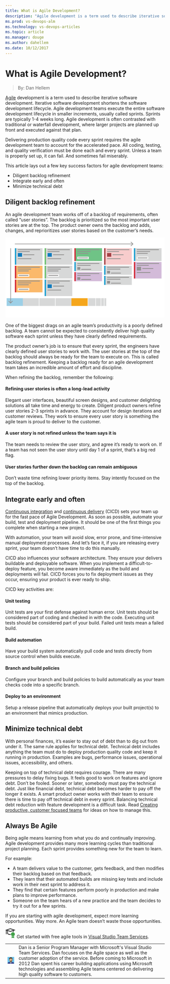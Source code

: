 ```yaml
---
title: What is Agile Development?
description: "Agile development is a term used to describe iterative software development. Iterative software development shortens the software development lifecycle. Agile development teams execute the entire software development lifecycle in smaller increments, usually called sprints. Sprints are typically 1-4 weeks long."
ms.prod: vs-devops-alm
ms.technology: vs-devops-articles
ms.topic: article
ms.manager: douge
ms.author: dahellem
ms.date: 10/12/2017
---
```


# What is Agile Development?
> By: Dan Hellem

[Agile](what-is-agile.md) development
is a term used to describe iterative software development. Iterative
software development shortens the software development lifecycle. Agile
development teams execute the entire software development lifecycle in
smaller increments, usually called sprints. Sprints are typically 1-4
weeks long. Agile development is often contrasted with traditional or
waterfall development, where larger projects are planned up front and
executed against that plan.

Delivering production quality code every sprint requires the agile
development team to account for the accelerated pace. All coding,
testing, and quality verification must be done each and every sprint.
Unless a team is properly set up, it can fail. And sometimes fail
miserably.

This article lays out a few key success factors for agile development
teams:

- Diligent backlog refinement
- Integrate early and often
- Minimize technical debt

## Diligent backlog refinement
An agile development team works off of a backlog of requirements, often
called “user stories”. The backlog is prioritized so the most important
user stories are at the top. The product owner owns the backlog and
adds, changes, and reprioritizes user stories based on the customer’s
needs.

![](_img/Agile-planning_600x300.png)

One of the biggest drags on an agile team’s productivity is a poorly
defined backlog. A team cannot be expected to consistently deliver high
quality software each sprint unless they have clearly defined
requirements.

The product owner’s job is to ensure that every sprint, the engineers
have clearly defined user stories to work with. The user stories at the
top of the backlog should always be ready for the team to execute on.
This is called backlog refinement. Keeping a backlog ready for an agile
development team takes an incredible amount of effort and discipline.

When refining the backlog, remember the following:

#### Refining user stories is often a long-lead activity
Elegant user interfaces, beautiful screen designs, and customer
delighting solutions all take time and energy to create. Diligent
product owners refine user stories 2-3 sprints in advance. They account
for design iterations and customer reviews. They work to ensure every
user story is something the agile team is proud to deliver to the
customer.

#### A user story is not refined unless the team says it is
The team needs to review the user story, and agree it’s ready to work
on. If a team has not seen the user story until day 1 of a sprint,
that’s a big red flag.

#### User stories further down the backlog can remain ambiguous
Don’t waste time refining lower priority items. Stay intently focused on
the top of the backlog.

## Integrate early and often
[Continuous integration](what-is-continuous-integration.md)
and [continuous delivery](what-is-continuous-delivery.md)
(CICD) sets your team up for the fast pace of Agile Development. As soon
as possible, automate your build, test and deployment pipeline. It
should be one of the first things you complete when starting a new
project.

With automation, your team will avoid slow, error prone, and
time-intensive manual deployment processes. And let’s face it, if you
are releasing every sprint, your team doesn’t have time to do this
manually.

CICD also influences your software architecture. They ensure your
delivers buildable and deployable software. When you implement a
difficult-to-deploy feature, you become aware immediately as the build
and deployments will fail. CICD forces you to fix deployment issues as
they occur, ensuring your product is ever ready to ship.

CICD key activities are:
#### Unit testing
Unit tests are your first defense against human error. Unit tests should
be considered part of coding and checked in with the code. Executing
unit tests should be considered part of your build. Failed unit tests
mean a failed build.

#### Build automation
Have your build system automatically pull code and tests directly from
source control when builds execute.

#### Branch and build policies
Configure your branch and build policies to build automatically as your
team checks code into a specific branch.

#### Deploy to an environment
Setup a release pipeline that automatically deploys your built
project(s) to an environment that mimics production.

## Minimize technical debt
With personal finances, it’s easier to stay out of debt than to dig out
from under it. The same rule applies for technical debt. Technical debt
includes anything the team must do to deploy production quality code and
keep it running in production. Examples are bugs, performance issues,
operational issues, accessibility, and others.

Keeping on top of technical debt requires courage. There are many
pressures to delay fixing bugs. It feels good to work on features and
ignore debt. Don’t be fooled. Sooner or later, somebody must pay the
technical debt. Just like financial debt, technical debt becomes harder
to pay off the longer it exists. A smart product owner works with their
team to ensure there is time to pay off technical debt in every sprint.
Balancing technical debt reduction with feature development is a
difficult task. Read [Creating productive, customer focused teams](https://www.visualstudio.com/?post_type=learn&p=38736%2F&preview=true)
for ideas on how to manage this.

## Always Be Agile
Being agile means learning from what you do and continually improving.
Agile development provides many more learning cycles than traditional
project planning. Each sprint provides something new for the team to
learn.

For example:

- A team delivers value to the customer, gets feedback, and then
  modifies their backlog based on that feedback.
- They learn that their automated builds are missing key tests and
  include work in their next sprint to address it.
- They find that certain features perform poorly in production and
  make plans to improve performance.
- Someone on the team hears of a new practice and the team decides to
    try it out for a few sprints.

If you are starting with agile development, expect more learning
opportunities. Way more. An Agile team doesn’t waste those
opportunities.

![get started for free](_img/AgileGetStartedForFree_32x.png) Get started with free agile tools in [Visual Studio Team Services](https://www.visualstudio.com/team-services/agile-tools).

|             |                           |
|-------------|---------------------------|
|![Dan Hellem](_img/Dan-Hellem_avatar_1491925080-130x130.jpg)|Dan is a Senior Program Manager with Microsoft's Visual Studio Team Services. Dan focuses on the Agile space as well as the customer adoption of the service. Before coming to Microsoft in 2012 Dan spent his career building applications using Microsoft technologies and assembling Agile teams centered on delivering high quality software to customers. |